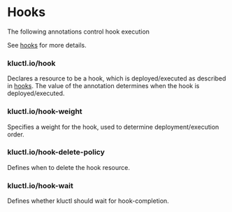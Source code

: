 <!-- This comment is uncommented when auto-synced to www-kluctl.io

---
title: "Hooks"
linkTitle: "Hooks"
weight: 2
description: >
  Annotations on hooks
---
-->

# Hooks

The following annotations control hook execution

See [hooks](../../deployments/hooks) for more details.

### kluctl.io/hook
Declares a resource to be a hook, which is deployed/executed as described in [hooks](../../deployments/hooks). The value of the
annotation determines when the hook is deployed/executed.

### kluctl.io/hook-weight
Specifies a weight for the hook, used to determine deployment/execution order.

### kluctl.io/hook-delete-policy
Defines when to delete the hook resource.

### kluctl.io/hook-wait
Defines whether kluctl should wait for hook-completion.
